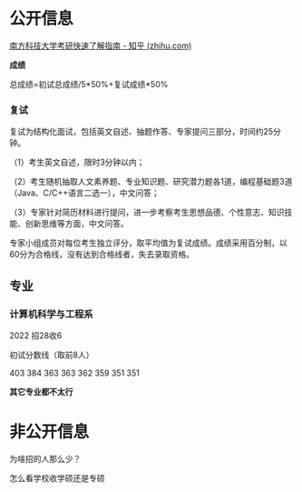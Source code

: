 # 公开信息

[南方科技大学考研快速了解指南 - 知乎 (zhihu.com)](https://zhuanlan.zhihu.com/p/366333991)



**成绩**

总成绩=初试总成绩/5\*50%+复试成绩*50%

### 复试

复试为结构化面试，包括英文自述、抽题作答、专家提问三部分，时间约25分钟。

（1）考生英文自述，限时3分钟以内；

（2）考生随机抽取人文素养题、专业知识题、研究潜力题各1道，编程基础题3道（Java、C/C++语言二选一），中文问答；

（3）专家针对简历材料进行提问，进一步考察考生思想品德、个性意志、知识技能、创新思维等方面，中文问答。

专家小组成员对每位考生独立评分，取平均值为复试成绩。成绩采用百分制，以60分为合格线，没有达到合格线者，失去录取资格。

## 专业

### 计算机科学与工程系

2022 招28收6

初试分数线（取前8人）

403 384 363 363 362 359 351 351



**其它专业都不太行**

# 非公开信息











为啥招的人那么少？

怎么看学校收学硕还是专硕